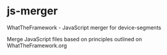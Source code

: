 js-merger
=========

WhatTheFramework - JavaScript merger for device-segments

Merge JavaScript files based on principles outlined on WhatTheFramework.org
